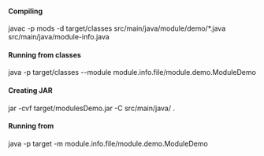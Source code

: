 #### Compiling 
javac -p mods -d target/classes  src/main/java/module/demo/*.java  src/main/java/module-info.java

#### Running from classes 
java -p target/classes --module module.info.file/module.demo.ModuleDemo

#### Creating JAR 
jar -cvf target/modulesDemo.jar -C src/main/java/ .

#### Running from 
java -p target -m module.info.file/module.demo.ModuleDemo